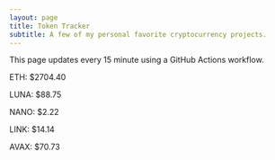 ```yaml
---
layout: page
title: Token Tracker
subtitle: A few of my personal favorite cryptocurrency projects.
---
```


 This page updates every 15 minute using a GitHub Actions workflow.

<!--BEGINCRYPTOINPUT-->
ETH: $2704.40

LUNA: $88.75

NANO: $2.22

LINK: $14.14

AVAX: $70.73

<!--ENDCRYPTOINPUT-->
